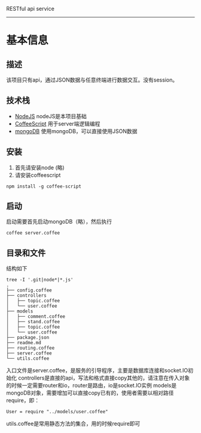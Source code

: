 RESTful api service

- - -

# 基本信息
## 描述
该项目只有api，通过JSON数据与任意终端进行数据交互。没有session。
## 技术栈
* [NodeJS](http://nodejs.org) nodeJS是本项目基础
* [CoffeeScript](http://coffeescript.org/) 用于server端逻辑编程
* [mongoDB](http://mongodb.org) 使用mongoDB，可以直接使用JSON数据

## 安装
1. 首先请安装node (略)
2. 请安装coffeescript
```
npm install -g coffee-script
```
## 启动
启动需要首先启动mongoDB（略），然后执行
```
coffee server.coffee
```
## 目录和文件
结构如下
```
tree -I '.git|node*|*.js'
.
├── config.coffee
├── controllers
│   ├── topic.coffee
│   └── user.coffee
├── models
│   ├── comment.coffee
│   ├── stand.coffee
│   ├── topic.coffee
│   └── user.coffee
├── package.json
├── readme.md
├── routing.coffee
├── server.coffee
└── utils.coffee
```
入口文件是server.coffee，是服务的引导程序，主要是数据库连接和socket.IO初始化
controllers是直接的api，写法和格式直接copy其他的，请注意在传入对象的时候一定需要router和io，router是路由，io是socket.IO实例
models是mongoDB对象，需要增加可以直接copy已有的，使用者需要以相对路径require，即：
```
User = require "../models/user.coffee"
```
utils.coffee是常用静态方法的集合，用的时候require即可